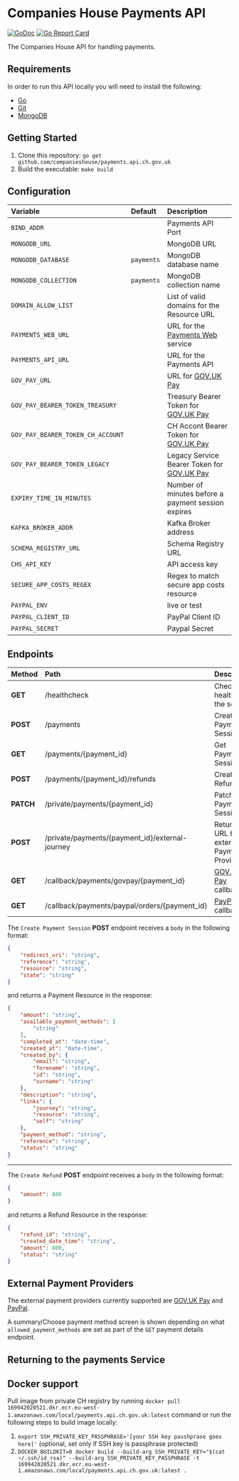 # Companies House Payments API

[![GoDoc](https://godoc.org/github.com/companieshouse/payments.api.ch.gov.uk?status.svg)](https://godoc.org/github.com/companieshouse/payments.api.ch.gov.uk)
[![Go Report Card](https://goreportcard.com/badge/github.com/companieshouse/payments.api.ch.gov.uk)](https://goreportcard.com/report/github.com/companieshouse/payments.api.ch.gov.uk)

The Companies House API for handling payments.

## Requirements
In order to run this API locally you will need to install the following:

- [Go](https://golang.org/doc/install)
- [Git](https://git-scm.com/downloads)
- [MongoDB](https://www.mongodb.com/)

## Getting Started
1. Clone this repository: `go get github.com/companieshouse/payments.api.ch.gov.uk`
1. Build the executable: `make build`

## Configuration

Variable                         | Default   | Description
:--------------------------------|:----------|:------------
`BIND_ADDR`                      |           | Payments API Port
`MONGODB_URL`                    |           | MongoDB URL
`MONGODB_DATABASE`               | `payments`| MongoDB database name
`MONGODB_COLLECTION`             | `payments`| MongoDB collection name
`DOMAIN_ALLOW_LIST`              |           | List of valid domains for the Resource URL
`PAYMENTS_WEB_URL`               |           | URL for the [Payments Web](https://github.com/companieshouse/payments.web.ch.gov.uk) service
`PAYMENTS_API_URL`               |           | URL for the Payments API
`GOV_PAY_URL`                    |           | URL for [GOV.UK Pay](https://www.payments.service.gov.uk)
`GOV_PAY_BEARER_TOKEN_TREASURY`  |           | Treasury Bearer Token for [GOV.UK Pay](https://www.payments.service.gov.uk)
`GOV_PAY_BEARER_TOKEN_CH_ACCOUNT`|           | CH Accont Bearer Token for [GOV.UK Pay](https://www.payments.service.gov.uk)
`GOV_PAY_BEARER_TOKEN_LEGACY`    |           | Legacy Service Bearer Token for [GOV.UK Pay](https://www.payments.service.gov.uk)
`EXPIRY_TIME_IN_MINUTES`         |           | Number of minutes before a payment session expires
`KAFKA_BROKER_ADDR`              |           | Kafka Broker address
`SCHEMA_REGISTRY_URL`            |           | Schema Registry URL
`CHS_API_KEY`                    |           | API access key
`SECURE_APP_COSTS_REGEX`         |           | Regex to match secure app costs resource
`PAYPAL_ENV`                     |           | live or test
`PAYPAL_CLIENT_ID`               |           | PayPal Client ID
`PAYPAL_SECRET`                  |           | Paypal Secret

## Endpoints

Method    | Path                                            | Description
:---------|:------------------------------------------------|:-----------
**GET**   | /healthcheck                                    | Checks the health of the service
**POST**  | /payments                                       | Create Payment Session
**GET**   | /payments/{payment_id}                          | Get Payment Session
**POST**  | /payments/{payment_id}/refunds                  | Create Refund
**PATCH** | /private/payments/{payment_id}                  | Patch Payment Session
**POST**  | /private/payments/{payment_id}/external-journey | Returns URL for external Payment Provider
**GET**   | /callback/payments/govpay/{payment_id}          | [GOV.UK Pay](https://www.payments.service.gov.uk) callback
**GET**   | /callback/payments/paypal/orders/{payment_id}   | [PayPal](https://www.paypal.com) callback


The `Create Payment Session` **POST** endpoint receives a `body` in the following format:

```json
{
    "redirect_uri": "string",
    "reference": "string",
    "resource": "string",
    "state": "string"
}
```
and returns a Payment Resource in the response:

```json
{
    "amount": "string",
    "available_payment_methods": [
        "string"
    ],
    "completed_at": "date-time",
    "created_at": "date-time",
    "created_by": {
        "email": "string",
        "forename": "string",
        "id": "string",
        "surname": "string"
    },
    "description": "string",
    "links": {
        "journey": "string",
        "resource": "string",
        "self": "string"
    },
    "payment_method": "string",
    "reference": "string",
    "status": "string"
}
```
---
The `Create Refund` **POST** endpoint receives a `body` in the following format:

```json
{
    "amount": 800
}
```
and returns a Refund Resource in the response:

```json
{
    "refund_id": "string",
    "created_date_time": "string",
    "amount": 800,
    "status": "string"
}
```

## External Payment Providers

The external payment providers currently supported are [GOV.UK Pay](https://www.payments.service.gov.uk) and [PayPal](https://www.paypal.com).

A summary/Choose payment method screen is shown depending on what `allowed_payment_methods` are set as part of the `GET` payment details endpoint.

## Returning to the payments Service



## Docker support

Pull image from private CH registry by running `docker pull 169942020521.dkr.ecr.eu-west-1.amazonaws.com/local/payments.api.ch.gov.uk:latest` command or run the following steps to build image locally:

1. `export SSH_PRIVATE_KEY_PASSPHRASE='[your SSH key passhprase goes here]'` (optional, set only if SSH key is passphrase protected)
2. `DOCKER_BUILDKIT=0 docker build --build-arg SSH_PRIVATE_KEY="$(cat ~/.ssh/id_rsa)" --build-arg SSH_PRIVATE_KEY_PASSPHRASE -t 169942020521.dkr.ecr.eu-west-1.amazonaws.com/local/payments.api.ch.gov.uk:latest .`
